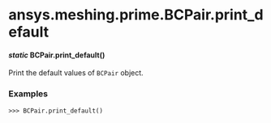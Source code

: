 <a id="ansys-meshing-prime-bcpair-print-default"></a>

# ansys.meshing.prime.BCPair.print_default

<a id="ansys.meshing.prime.BCPair.print_default"></a>

#### *static* BCPair.print_default()

Print the default values of `BCPair` object.

### Examples

```pycon
>>> BCPair.print_default()
```

<!-- !! processed by numpydoc !! -->
